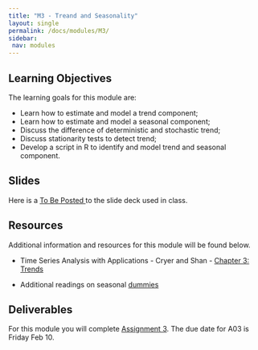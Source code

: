 ```yaml
---
title: "M3 - Treand and Seasonality"
layout: single
permalink: /docs/modules/M3/
sidebar:
 nav: modules
---
```


## Learning Objectives

The learning goals for this module are:

* Learn how to estimate and model a trend component;
* Learn how to estimate and model a seasonal component;
* Discuss the difference of deterministic and stochastic trend;
* Discuss stationarity tests to detect trend;
* Develop a script in R to identify and model trend and seasonal component.

## Slides

Here is a <a href="/docs/modules/PPTS/PSE_M3_.pdf" > To Be Posted </a> to the slide deck used in class.


## Resources

Additional information and resources for this module will be found below. <br>

*  Time Series Analysis with Applications - Cryer and Shan - <a href="/docs/modules/readings/M3_TSA-cryer-ch3.pdf" > Chapter 3: Trends </a> <br>

* Additional readings on seasonal [dummies](https://otexts.com/fpp2/useful-predictors.html)




## Deliverables

For this module you will complete [Assignment 3](https://github.com/ENV790/TimeSeriesAnalysis_Sp23/blob/main/Assignments/TSA_A03_Sp23.Rmd). The due date for A03 is Friday Feb 10.
